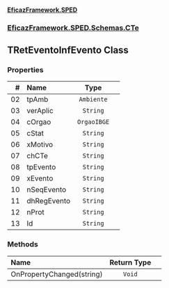 #### [EficazFramework.SPED](EficazFrameworkSPED.md 'EficazFramework SPED')
### [EficazFramework.SPED.Schemas.CTe](EficazFramework.SPED.Schemas.CTe.md 'EficazFramework.SPED.Schemas.CTe')

## TRetEventoInfEvento Class
### Properties

| # | Name | Type | |
| ---: | :--- | :---: | :--- |
| 02 | tpAmb | `Ambiente` |  |
| 03 | verAplic | `String` |  |
| 04 | cOrgao | `OrgaoIBGE` |  |
| 05 | cStat | `String` |  |
| 06 | xMotivo | `String` |  |
| 07 | chCTe | `String` |  |
| 08 | tpEvento | `String` |  |
| 09 | xEvento | `String` |  |
| 10 | nSeqEvento | `String` |  |
| 11 | dhRegEvento | `String` |  |
| 12 | nProt | `String` |  |
| 13 | Id | `String` |  |
### Methods

| Name | Return Type | |
| :--- | :---: | :--- |
| OnPropertyChanged(string) | `Void` |  |

